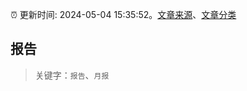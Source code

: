 :alarm_clock: 更新时间: 2024-05-04 15:35:52。[文章来源](/README.md)、[文章分类](/TAGS.md)

## 报告


> 关键字：`报告`、`月报`



